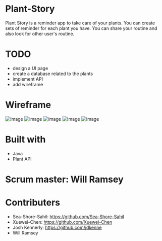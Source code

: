 # Plant-Story
Plant Story is a reminder app to take care of your plants. You can create sets of reminder for each plant you have. You can share your routine and also look for other user's routine.

# TODO
- design a UI page
- create a database related to the plants 
- implement API  
- add wireframe


# Wireframe
![image](https://github.com/Xuewei-Chen/Plant-Nanny/blob/main/Wireframe/Plant%20Nanny%20-%20Google%20Pixel%205%20-%201.png)
![image](https://github.com/Xuewei-Chen/Plant-Nanny/blob/main/Wireframe/Plant%20Nanny%20-%20Google%20Pixel%205%20-%202.png)
![image](https://github.com/Xuewei-Chen/Plant-Nanny/blob/main/Wireframe/Plant%20Nanny%20-%20Google%20Pixel%205%20-%203.png)
![image](https://github.com/Xuewei-Chen/Plant-Nanny/blob/main/Wireframe/Plant%20Nanny%20-%20Google%20Pixel%205%20-%204.png)
![image](https://github.com/Xuewei-Chen/Plant-Nanny/blob/main/Wireframe/Plant%20Nanny%20-%20Google%20Pixel%205%20-%205.png)

# Built with
- Java
- Plant API

# Scrum master: Will Ramsey

# Contributers
- Sea-Shore-Sahil: https://github.com/Sea-Shore-Sahil
- Xuewei-Chen: https://github.com/Xuewei-Chen
- Josh Kennerly: https://github.com/jdkenne
- Will Ramsey
